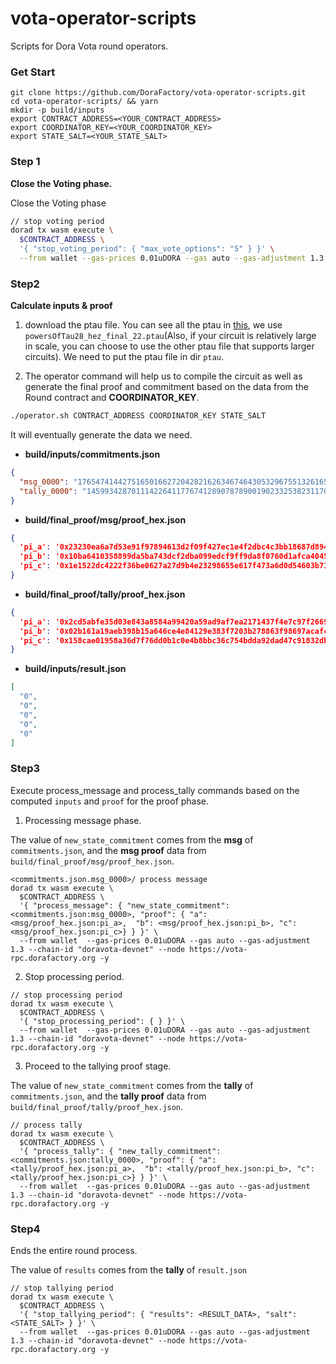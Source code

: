 # vota-operator-scripts
Scripts for Dora Vota round operators.

### Get Start

```shell
git clone https://github.com/DoraFactory/vota-operator-scripts.git
cd vota-operator-scripts/ && yarn
mkdir -p build/inputs
export CONTRACT_ADDRESS=<YOUR_CONTRACT_ADDRESS>
export COORDINATOR_KEY=<YOUR_COORDINATOR_KEY>
export STATE_SALT=<YOUR_STATE_SALT>
```
### Step 1

**Close the Voting phase.**

Close the Voting phase

```bash
// stop voting period
dorad tx wasm execute \
  $CONTRACT_ADDRESS \
  '{ "stop_voting_period": { "max_vote_options": "5" } }' \
  --from wallet --gas-prices 0.01uDORA --gas auto --gas-adjustment 1.3 --chain-id "doravota-devnet" --node https://vota-rpc.dorafactory.org -y
```

### Step2

**Calculate inputs & proof**

1. download the ptau file.
   You can see all the ptau in [this](https://github.com/iden3/snarkjs#7-prepare-phase-2), we use `powersOfTau28_hez_final_22.ptau`(Also, if your circuit is relatively large in scale, you can choose to use the other ptau file that supports larger circuits). We need to put the ptau file in dir `ptau`.

2. The operator command will help us to compile the circuit as well as generate the final proof and commitment based on the data from the Round contract and **COORDINATOR_KEY**.

```bash
./operator.sh CONTRACT_ADDRESS COORDINATOR_KEY STATE_SALT
```

It will eventually generate the data we need.

- **build/inputs/commitments.json**

```json
{
  "msg_0000": "17654741442751650166272042821626346746430532967551326165651697630044841584120",
  "tally_0000": "14599342870111422641177674128907878900190233253823117056579186130189049965778"
}
```

- **build/final_proof/msg/proof_hex.json**

```json
{
  'pi_a': '0x23230ea6a7d53e91f97894613d2f09f427ec1e4f2dbc4c3bb18687d8945386831fd6e3894bc1beedf257d2bff9bd870dfcc4390948e2dd447c32b40dcf2fe1e6',
  'pi_b': '0x10ba6410358899da5ba743dcf2dba099edcf9ff9da8f0760d1afca40456e0bc82c921070ba643014a13e1e6a605144a2bf1f0de99e014ec582934dc1485e4e66002ecd017e904b88c12e5e589970688b272db39baeeaa85e06ef37101d9688600cc0c5188caf298fad69004e2ba1ef4f798098d80b4c19b1339cd123aaee2fa6',
  'pi_c': '0x1e1522dc4222f36be0627a27d9b4e23298655e617f473a6d0d54603b714c11680a94a5fcfb7583f01f91e5be50c73a622a0476f9f67667e508827e0d58493c8d'
}
```

- **build/final_proof/tally/proof_hex.json**

```json
{
  'pi_a': '0x2cd5abfe35d03e843a8584a99420a59ad9af7ea2171437f4e7c97f266996d55d024e7aaa4f0897cbe4021444acf3fcccfb35e568156d75724372b858c1b1e175',
  'pi_b': '0x02b161a19aeb398b15a646ce4e84129e383f7203b278863f98697acafcd72a6505e88e4d0a8671ad78e0a941ed7996b0022fa8845151eec471231b9429095e6e276041f7d810598438e4384b241ef46a84ddb1dc07f070c9ece908c4d13a53970f28cfa1812316671825f4d3621d794cbe6f7483a0d87b7f131e0279d45b7d6d',
  'pi_c': '0x158cae01958a36d7f76dd0b1c0e4b8bbc36c754bdda92dad47c91832db4033280d7b1600c117ed6a76974cee8e080c63dc675213defc820cf3e2419c2158d830'
}
```

- **build/inputs/result.json**

```json
[
  "0",
  "0",
  "0",
  "0",
  "0"
]
```





### Step3

Execute process_message and process_tally commands based on the computed `inputs` and `proof` for the proof phase.

1. Processing message phase.

The value of `new_state_commitment` comes from the **msg** of `commitments.json`, and the **msg proof** data from `build/final_proof/msg/proof_hex.json`.



```shell
<commitments.json.msg_0000>/ process message
dorad tx wasm execute \
  $CONTRACT_ADDRESS \
  '{ "process_message": { "new_state_commitment": <commitments.json:msg_0000>, "proof": { "a": <msg/proof_hex.json:pi_a>,  "b": <msg/proof_hex.json:pi_b>, "c": <msg/proof_hex.json:pi_c>} } }' \
  --from wallet  --gas-prices 0.01uDORA --gas auto --gas-adjustment 1.3 --chain-id "doravota-devnet" --node https://vota-rpc.dorafactory.org -y
```

2. Stop processing period.

```shell
// stop processing period
dorad tx wasm execute \
  $CONTRACT_ADDRESS \
  '{ "stop_processing_period": { } }' \
  --from wallet  --gas-prices 0.01uDORA --gas auto --gas-adjustment 1.3 --chain-id "doravota-devnet" --node https://vota-rpc.dorafactory.org -y
```

3. Proceed to the tallying proof stage.

The value of `new_state_commitment` comes from the **tally** of `commitments.json`, and the **tally proof** data from `build/final_proof/tally/proof_hex.json`.

```shell
// process tally
dorad tx wasm execute \
  $CONTRACT_ADDRESS \
  '{ "process_tally": { "new_tally_commitment": <commitments.json:tally_0000>, "proof": { "a": <tally/proof_hex.json:pi_a>,  "b": <tally/proof_hex.json:pi_b>, "c": <tally/proof_hex.json:pi_c>} } }' \
  --from wallet  --gas-prices 0.01uDORA --gas auto --gas-adjustment 1.3 --chain-id "doravota-devnet" --node https://vota-rpc.dorafactory.org -y
```

### Step4

Ends the entire round process.

The value of `results` comes from the **tally** of `result.json`

```shell
// stop tallying period
dorad tx wasm execute \
  $CONTRACT_ADDRESS \
  '{ "stop_tallying_period": { "results": <RESULT_DATA>, "salt": <STATE_SALT> } }' \
  --from wallet  --gas-prices 0.01uDORA --gas auto --gas-adjustment 1.3 --chain-id "doravota-devnet" --node https://vota-rpc.dorafactory.org -y
```
